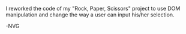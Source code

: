 I reworked the code of my "Rock, Paper, Scissors" project to use DOM manipulation and change the way a user can input his/her selection.

-NVG